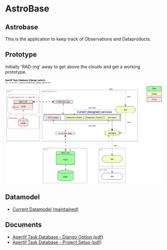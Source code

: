 # AstroBase

Astrobase
-

This is the application to keep track of Observations and Dataproducts.


Prototype
-
Initially 'RAD-ing' away to get above the clouds and get a working prototype.

<p align="center">
  <img src="https://github.com/vermaas/atdb/blob/master/docs/apertif_taskdatabase_django_option.png"/>
</p>

Datamodel
-
<p align="center">
<ul>
<li><a href="https://www.draw.io/#G1agZN26g1yIhb86I2w-N68riAYLV_1siw"/>Current Datamodel (maintained)</a></li>
</ul>
</p>

Documents
-

<p align="center">
<ul>
<li><a href="https://github.com/vermaas/atdb/blob/master/docs/apertif_task_database_django_option.pdf"/>Apertif Task Database - Django Option (pdf)</a></li>
<li><a href="https://github.com/vermaas/atdb/blob/master/docs/atdb_project_setup.pdf"/>Apertif Task Database - Project Setup (pdf)</a></li>
</ul>
</p>